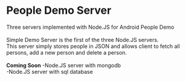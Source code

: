 # People Demo Server
Three servers implemented with Node.JS for Android People Demo<br>
<br>
Simple Demo Server is the first of the three Node.JS servers.<br>
This server simply stores people in JSON and allows client to fetch all persons, add a new person and delete a person.<br>
<br>
<b>Coming Soon</b>
-Node.JS server with mongodb<br>
-Node.JS server with sql database
